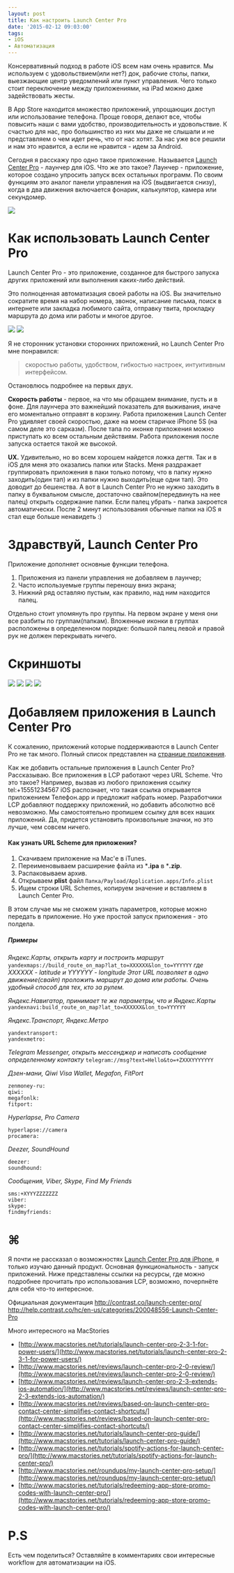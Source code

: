 ```yaml
---
layout: post
title: Как настроить Launch Center Pro
date: '2015-02-12 09:03:00'
tags:
- iOS
- Автоматизация
---
```


Консервативный подход в работе iOS всем нам очень нравится. Мы используем с удовольствием(или нет?) док, рабочие столы, папки, выезжающие центр уведомлений или пункт управления. Чего только стоит переключение между приложениями, на iPad можно даже задействовать жесты.

В App Store находится множество приложений, упрощающих доступ или использование телефона. Проще говоря, делают все, чтобы повысить наши с вами удобство, производительность и удовольствие. К счастью для нас, про большинство из них мы даже не слышали и не представляем о чем идет речь, что от нас хотят.
За нас уже все решили и нам это нравится, а если не нравится - идем за Android.

Сегодня я расскажу про одно такое приложение. Называется [Launch Center Pro](https://geo.itunes.apple.com/ru/app/launch-center-pro-shortcut/id532016360?mt=8&at=1001l9qh&ct=blog) - лаунчер для iOS. Что же это такое?
Лаунчер - приложение, которое создано упросить запуск всех остальных программ.  По своим функциям это аналог панели управления на iOS (выдвигается снизу), когда в два движения включается фонарик, калькулятор, камера или секундомер.

![](http://pavel.miroshnichen.co/images/2015/02/lcp-wide-small.jpg)


# Как использовать Launch Center Pro
Launch Center Pro - это приложение, созданное для быстрого запуска других приложений или выполнения каких-либо действий.

Это полноценная автоматизация своей работы на iOS. Вы значительно сократите время на набор номера, звонок, написание письма,
поиск в интернете или закладка любимого сайта, отправку твита, прокладку маршрута до дома или работы и многое другое.

![](http://pavel.miroshnichen.co/images/2015/02/demo-small-2.gif)
![](http://pavel.miroshnichen.co/images/2015/02/lcp-dock.jpg)

Я не сторонник установки сторонних приложений, но Launch Center Pro мне понравился:
> скоростью работы,
> удобством,
> гибкостью настроек,
> интуитивным интерфейсом.

Остановлюсь подробнее на первых двух.

**Скорость работы** - первое, на что мы обращаем внимание, пусть и в фоне. Для лаунчера это важнейший показатель для выживания, иначе его моментально отправят в корзину. Работа приложения Launch Center Pro удивляет своей скоростью, даже на моем старичке iPhone 5S (на самом деле это сарказм). После тапа по иконке приложения можно приступать ко всем остальным действиям. Работа приложения после запуска остается такой же высокой.

**UX.** Удивительно, но во всем хорошем найдется ложка дегтя. Так и в iOS для меня это оказались папки или Stacks. Меня раздражает группировать приложения в паки только потому, что в папку нужно заходить(один тап) и из папки нужно выходить(еще одни тап). Это доводит до бешенства. А вот в Launch Center Pro не нужно заходить в папку в буквальном смысле, достаточно свайпом(передвинуть на нее палец) открыть содержание папки. Если палец убрать - папка закроется автоматически. После 2 минут использования обычные папки на iOS я стал еще больше ненавидеть :)



# Здравствуй, Launch Center Pro

Приложение дополняет основные функции телефона.

1. Приложения из панели управления не добавляем в лаунчер;
2. Часто используемые группы переношу вниз экрана;
3. Нижний ряд оставляю пустым, как правило, над ним находится палец.

Отдельно стоит упомянуть про группы. На первом экране у меня они все разбиты по группам(папкам).
Вложенные иконки в группах расположены в определенном порядке:
большой палец левой и правой рук не должен перекрывать ничего.



# Скриншоты
![](http://pavel.miroshnichen.co/images/2015/02/LCP-04-copy.jpg)
![](http://pavel.miroshnichen.co/images/2015/02/LCP-03-copy.jpg)
![](http://pavel.miroshnichen.co/images/2015/02/LCP-02-copy.jpg)
![](http://pavel.miroshnichen.co/images/2015/02/LCP-01-copy.jpg)

# Добавляем приложения в Launch Center Pro
К сожалению, приложений которые поддерживаются в Launch Center Pro не так много.
Полный список представлен на [странице приложения](http://actions.contrast.co/all).

Как же добавить остальные приложения в Launch Center Pro?
Рассказываю. Все приложения в LCP работают через URL Scheme. Что это такое?
Например, вызвав из любого приложения ссылку tel:+15551234567 iOS распознает, что такая ссылка открывается приложением Телефон.app и предложит набрать номер. Разработчики LCP добавляют поддержку приложений, но добавить абсолютно всё невозможно. Мы самостоятельно пропишем ссылку для всех наших приложений. Да, придется установить произвольные значки,
но это лучше, чем совсем ничего.

#### Как узнать URL Scheme для приложения?
1. Скачиваем приложение на Mac'е в iTunes.
2. Переименовываем расширение файла из ***.ipa** в ***.zip**.
3. Распаковываем архив.
4. Открываем **plist** файл `Папка/Payload/Application.apps/Info.plist`
5. Ищем строки URL Schemes, копируем значение и вставляем в Launch Center Pro.

В этом случае мы не сможем узнать параметров, которые можно передать в приложение. Но уже простой запуск приложения - это полдела.

##### Примеры
*Яндекс.Карты, открыть карту и построить маршрут*
`yandexmaps://build_route_on_map?lat_to=XXXXXX&lon_to=YYYYYY`
*где XXXXXX - latitude
и YYYYYY - longitude
Этот URL позволяет в одно движение(свайп) проложить маршрут до дома или работы. Очень удобный способ для тех, кто за рулем.*

*Яндекс.Навигатор, принимает те же параметры, что и Яндекс.Карты*
`yandexnavi:build_route_on_map?lat_to=XXXXXX&lon_to=YYYYYY`

*Яндекс.Транспорт, Яндекс.Метро*
```
yandextransport:
yandexmetro:
```
*Telegram Messenger, открыть мессенджер и написать сообщение определенному контакту*
`telegram://msg?text=Hello&to=+ZXXXYYYYYYY`

*Дзен-мани, Qiwi Visa Wallet, Megafon, FitPort*
```
zenmoney-ru:
qiwi:
megafonlk:
fitport:
```

*Hyperlapse, Pro Camera*
```
hyperlapse://camera
procamera:
```

*Deezer, SoundHound*
```
deezer:
soundhound:
```

*Сообщения, Viber, Skype, Find My Friends*
```
sms:+XYYYZZZZZZZ
viber:
skype:
findmyfriends:
```


# ⌘

Я почти не рассказал о возможностях [Launch Center Pro для iPhone](https://geo.itunes.apple.com/ru/app/launch-center-pro-shortcut/id532016360?mt=8&at=1001l9qh&ct=blog), я только изучаю данный продукт.
Основная функциональность - запуск приложений. Ниже представлены ссылки на ресурсы, где можно подробнее прочитать про использования LCP, возможно, почерпнёте для себя что-то интересное.

Официальная документация
http://contrast.co/launch-center-pro/
http://help.contrast.co/hc/en-us/categories/200048556-Launch-Center-Pro

Много интересного на MacStories
- [http://www.macstories.net/tutorials/launch-center-pro-2-3-1-for-power-users/](http://www.macstories.net/tutorials/launch-center-pro-2-3-1-for-power-users/)
- [http://www.macstories.net/reviews/launch-center-pro-2-0-review/](http://www.macstories.net/reviews/launch-center-pro-2-0-review/)
- [http://www.macstories.net/reviews/launch-center-pro-2-3-extends-ios-automation/](http://www.macstories.net/reviews/launch-center-pro-2-3-extends-ios-automation/)
- [http://www.macstories.net/reviews/based-on-launch-center-pro-contact-center-simplifies-contact-shortcuts/](http://www.macstories.net/reviews/based-on-launch-center-pro-contact-center-simplifies-contact-shortcuts/)
- [http://www.macstories.net/tutorials/launch-center-pro-guide/](http://www.macstories.net/tutorials/launch-center-pro-guide/)
- [http://www.macstories.net/tutorials/spotify-actions-for-launch-center-pro/](http://www.macstories.net/tutorials/spotify-actions-for-launch-center-pro/)
- [http://www.macstories.net/roundups/my-launch-center-pro-setup/](http://www.macstories.net/roundups/my-launch-center-pro-setup/)
- [http://www.macstories.net/tutorials/redeeming-app-store-promo-codes-with-launch-center-pro/](http://www.macstories.net/tutorials/redeeming-app-store-promo-codes-with-launch-center-pro/)

# P.S
Есть чем поделиться? Оставляйте в комментариях свои интересные workflow для автоматизации на iOS.
